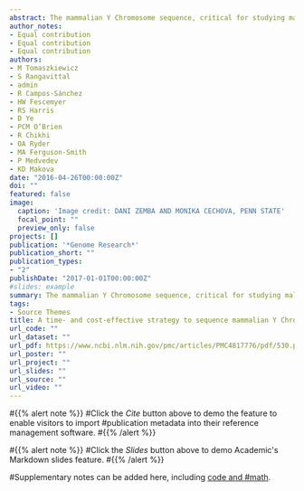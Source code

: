 ```yaml
---
abstract: The mammalian Y Chromosome sequence, critical for studying male fertility and dispersal, is enriched in repeats and palindromes, and thus, is the most difficult component of the genome to assemble. Previously, expensive and labor-intensive BAC-based techniques were used to sequence the Y for a handful of mammalian species. Here, we present a much faster and more affordable strategy for sequencing and assembling mammalian Y Chromosomes of sufficient quality for most comparative genomics analyses and for conservation genetics applications. The strategy combines flow sorting, short- and long-read genome and transcriptome sequencing, and droplet digital PCR with novel and existing computational methods. It can be used to reconstruct sex chromosomes in a heterogametic sex of any species. We applied our strategy to produce a draft of the gorilla Y sequence. The resulting assembly allowed us to refine gene content, evaluate copy number of ampliconic gene families, locate species-specific palindromes, examine the repetitive element content, and produce sequence alignments with human and chimpanzee Y Chromosomes. Our results inform the evolution of the hominine (human, chimpanzee, and gorilla) Y Chromosomes. Surprisingly, we found the gorilla Y Chromosome to be similar to the human Y Chromosome, but not to the chimpanzee Y Chromosome. Moreover, we have utilized the assembled gorilla Y Chromosome sequence to design genetic markers for studying the male-specific dispersal of this endangered species.
author_notes:
- Equal contribution
- Equal contribution
- Equal contribution
authors:
- M Tomaszkiewicz
- S Rangavittal
- admin
- R Campos-Sánchez
- HW Fescemyer
- RS Harris
- D Ye
- PCM O’Brien
- R Chikhi
- OA Ryder
- MA Ferguson-Smith
- P Medvedev
- KD Makova
date: "2016-04-26T00:00:00Z"
doi: ""
featured: false
image:
  caption: 'Image credit: DANI ZEMBA AND MONIKA CECHOVA, PENN STATE'
  focal_point: ""
  preview_only: false
projects: []
publication: '*Genome Research*'
publication_short: ""
publication_types:
- "2"
publishDate: "2017-01-01T00:00:00Z"
#slides: example
summary: The mammalian Y Chromosome sequence, critical for studying male fertility and dispersal, is enriched in repeats and palindromes, and thus, is the most difficult component of the genome to assemble. Previously, expensive and labor-intensive BAC-based techniques were used to sequence the Y for a handful of mammalian species. Here, we present a much faster and more affordable strategy for sequencing and assembling mammalian Y Chromosomes of sufficient quality for most comparative genomics analyses and for conservation genetics applications. The strategy combines flow sorting, short- and long-read genome and transcriptome sequencing, and droplet digital PCR with novel and existing computational methods. It can be used to reconstruct sex chromosomes in a heterogametic sex of any species. We applied our strategy to produce a draft of the gorilla Y sequence. The resulting assembly allowed us to refine gene content, evaluate copy number of ampliconic gene families, locate species-specific palindromes, examine the repetitive element content, and produce sequence alignments with human and chimpanzee Y Chromosomes. Our results inform the evolution of the hominine (human, chimpanzee, and gorilla) Y Chromosomes. Surprisingly, we found the gorilla Y Chromosome to be similar to the human Y Chromosome, but not to the chimpanzee Y Chromosome. Moreover, we have utilized the assembled gorilla Y Chromosome sequence to design genetic markers for studying the male-specific dispersal of this endangered species.
tags:
- Source Themes
title: A time- and cost-effective strategy to sequence mammalian Y Chromosomes -- an application to the de novo assembly of gorilla Y
url_code: ""
url_dataset: ""
url_pdf: https://www.ncbi.nlm.nih.gov/pmc/articles/PMC4817776/pdf/530.pdf
url_poster: ""
url_project: ""
url_slides: ""
url_source: ""
url_video: ""
---
```


#{{% alert note %}}
#Click the *Cite* button above to demo the feature to enable visitors to import #publication metadata into their reference management software.
#{{% /alert %}}

#{{% alert note %}}
#Click the *Slides* button above to demo Academic's Markdown slides feature.
#{{% /alert %}}

#Supplementary notes can be added here, including [code and #math](https://sourcethemes.com/academic/docs/writing-markdown-latex/).
